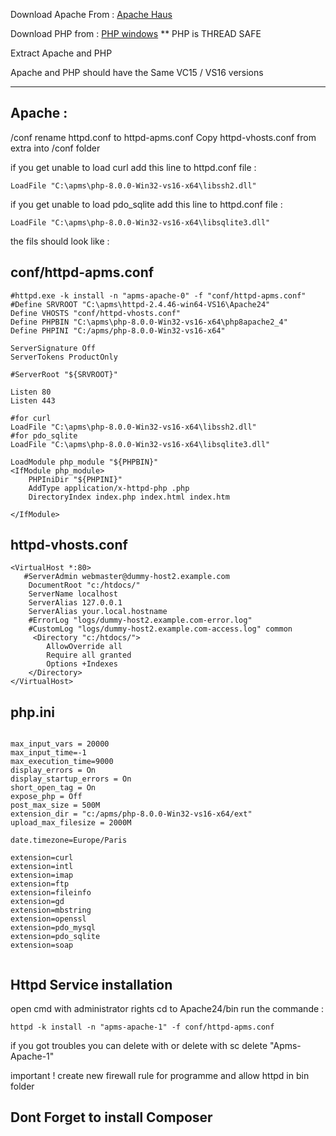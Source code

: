 Download Apache From : [Apache Haus](https://www.apachehaus.com/cgi-bin/download.plx)

Download PHP from :  [PHP windows](https://windows.php.net/download) **  PHP is THREAD SAFE

Extract Apache and PHP

Apache and PHP should have the Same VC15 / VS16 versions

---

Apache :
---
/conf
rename httpd.conf to httpd-apms.conf
Copy httpd-vhosts.conf from extra into /conf folder

if you get unable to load curl 
add this line to httpd.conf file :
```
LoadFile "C:\apms\php-8.0.0-Win32-vs16-x64\libssh2.dll"
```

if you get unable to load pdo_sqlite 
add this line to httpd.conf file :
```
LoadFile "C:\apms\php-8.0.0-Win32-vs16-x64\libsqlite3.dll"
```

the fils should look like :

conf/httpd-apms.conf
---
```
#httpd.exe -k install -n "apms-apache-0" -f "conf/httpd-apms.conf"
#Define SRVROOT "C:\apms\httpd-2.4.46-win64-VS16\Apache24"
Define VHOSTS "conf/httpd-vhosts.conf"
Define PHPBIN "C:\apms\php-8.0.0-Win32-vs16-x64\php8apache2_4"
Define PHPINI "C:/apms/php-8.0.0-Win32-vs16-x64"

ServerSignature Off
ServerTokens ProductOnly

#ServerRoot "${SRVROOT}"

Listen 80
Listen 443

#for curl
LoadFile "C:\apms\php-8.0.0-Win32-vs16-x64\libssh2.dll"
#for pdo_sqlite
LoadFile "C:\apms\php-8.0.0-Win32-vs16-x64\libsqlite3.dll"

LoadModule php_module "${PHPBIN}"
<IfModule php_module>
	PHPIniDir "${PHPINI}"
	AddType application/x-httpd-php .php	
	DirectoryIndex index.php index.html index.htm
	
</IfModule>
```

httpd-vhosts.conf
---
```
<VirtualHost *:80>
   #ServerAdmin webmaster@dummy-host2.example.com
    DocumentRoot "c:/htdocs/"
    ServerName localhost
    ServerAlias 127.0.0.1
	ServerAlias your.local.hostname
	#ErrorLog "logs/dummy-host2.example.com-error.log"
    #CustomLog "logs/dummy-host2.example.com-access.log" common
	 <Directory "c:/htdocs/">
		AllowOverride all
		Require all granted
		Options +Indexes
    </Directory>   
</VirtualHost>
```

php.ini
---
```

max_input_vars = 20000
max_input_time=-1
max_execution_time=9000
display_errors = On
display_startup_errors = On
short_open_tag = On
expose_php = Off
post_max_size = 500M
extension_dir = "c:/apms/php-8.0.0-Win32-vs16-x64/ext"
upload_max_filesize = 2000M

date.timezone=Europe/Paris

extension=curl
extension=intl
extension=imap
extension=ftp
extension=fileinfo
extension=gd
extension=mbstring
extension=openssl
extension=pdo_mysql
extension=pdo_sqlite
extension=soap


```



Httpd Service installation
---
open cmd with administrator rights
cd to Apache24/bin 
run the commande :
```
httpd -k install -n "apms-apache-1" -f conf/httpd-apms.conf
```
if you got troubles you can delete with 
or delete with
sc delete "Apms-Apache-1"

important !
create new firewall rule for programme and allow httpd in bin folder


Dont Forget to install Composer 
---
